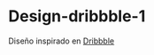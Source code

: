# Design-dribbble-1

Diseño inspirado en <a href="https://dribbble.com/shots/15889044-Login-Register-Mobile-App">Dribbble</a> 
